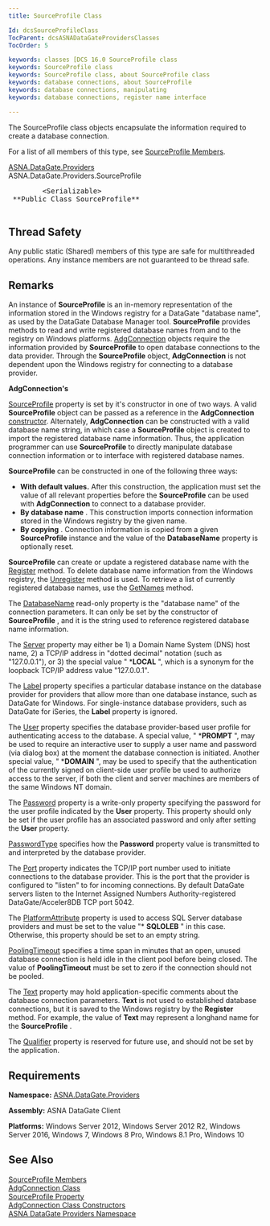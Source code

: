 ```yaml
---
title: SourceProfile Class

Id: dcsSourceProfileClass
TocParent: dcsASNADataGateProvidersClasses
TocOrder: 5

keywords: classes [DCS 16.0 SourceProfile class
keywords: SourceProfile class
keywords: SourceProfile class, about SourceProfile class
keywords: database connections, about SourceProfile
keywords: database connections, manipulating
keywords: database connections, register name interface

---
```


The <span>SourceProfile</span> class objects encapsulate the information required to create a database connection.

For a list of all members of this type, see [SourceProfile Members](source-profile-members.html).

[ASNA.DataGate.Providers](datagate-providers-namespace.html) <br /> ASNA.DataGate.Providers.<span>SourceProfile</span>
<pre class="syntax" >
        <span>&lt;Serializable&gt;</span>
 **Public Class SourceProfile** 
      </pre>

## Thread Safety

Any public static (Shared) members of this type are safe for multithreaded operations. Any instance members are not guaranteed to be thread safe.
## Remarks

An instance of **SourceProfile** is an in-memory representation of the information stored in the Windows registry for a DataGate "database name", as used by the DataGate Database Manager tool. **SourceProfile** provides methods to read and write registered database names from and to the registry on Windows platforms. [AdgConnection](adg-connection-class.html) objects require the information provided by **SourceProfile** to open database connections to the data provider. Through the **SourceProfile** object, **AdgConnection** is not dependent upon the Windows registry for connecting to a database provider.


**AdgConnection's** 

[ SourceProfile](adg-connection-class-source-profile-property.html) property is set by it's constructor in one of two ways. A valid **SourceProfile** object can be passed as a reference in the **AdgConnection** [constructor](adg-connection-constructors-main.html). Alternately, **AdgConnection** can be constructed with a valid database name string, in which case a **SourceProfile** object is created to import the registered database name information. Thus, the application programmer can use **SourceProfile** to directly manipulate database connection information or to interface with registered database names.


**SourceProfile** can be constructed in one of the following three ways:

- **With default values.**   After this construction, the 
					application must set the value of all relevant properties before the **SourceProfile** 
					can be used with **AdgConnection** 
				to connect to a database provider.
- **By database name** .  This construction imports 
				connection information stored in the Windows registry by the given name.
- **By copying** .  Connection information is copied from a 
					given **SourceProfile**  instance and the value of the **DatabaseName** 
					property is optionally reset.

**SourceProfile** can create or update a registered database name with the [Register](source-profile-class-register-method.html) method. To delete database name information from the Windows registry, the [ Unregister](source-profile-class-unregister-method.html) method is used. To retrieve a list of currently registered database names, use the [ GetNames](source-profile-class-get-names-method.html) method.

The [DatabaseName](source-profile-class-database-name-property.html) read-only property is the "database name" of the connection parameters. It can only be set by the constructor of **SourceProfile** , and it is the string used to reference registered database name information.

The [Server](source-profile-class-server-property.html) property may either be 1) a Domain Name System (DNS) host name, 2) a TCP/IP address in "dotted decimal" notation (such as "127.0.0.1"), or 3) the special value " ***LOCAL** ", which is a synonym for the loopback TCP/IP address value "127.0.0.1".

The [Label](source-profile-class-label-property.html) property specifies a particular database instance on the database provider for providers that allow more than one database instance, such as DataGate for Windows. For single-instance database providers, such as DataGate for iSeries, the **Label** property is ignored.

The [User](source-profile-class-user-property.html) property specifies the database provider-based user profile for authenticating access to the database. A special value, " ***PROMPT** ", may be used to require an interactive user to supply a user name and password (via dialog box) at the moment the database connection is initiated. Another special value, " ***DOMAIN** ", may be used to specify that the authentication of the currently signed on client-side user profile be used to authorize access to the server, if both the client and server machines are members of the same Windows NT domain.

The [Password](source-profile-class-password-property.html) property is a write-only property specifying the password for the user profile indicated by the **User** property. This property should only be set if the user profile has an associated password and only after setting the **User** property.

[PasswordType](source-profile-class-password-type-property.html) specifies how the **Password** property value is transmitted to and interpreted by the database provider.

The [Port](source-profile-class-port-property.html) property indicates the TCP/IP port number used to initiate connections to the database provider. This is the port that the provider is configured to "listen" to for incoming connections. By default DataGate servers listen to the Internet Assigned Numbers Authority-registered DataGate/Acceler8DB TCP port 5042.

The [PlatformAttribute](source-profile-class-platform-attribute-property.html) property is used to access SQL Server database providers and must be set to the value "* **SQLOLEB** " in this case. Otherwise, this property should be set to an empty string.

[PoolingTimeout](source-profile-class-pooling-timeout-property.html) specifies a time span in minutes that an open, unused database connection is held idle in the client pool before being closed. The value of **PoolingTimeout** must be set to zero if the connection should not be pooled.

The [Text](source-profile-class-text-property.html) property may hold application-specific comments about the database connection parameters. **Text** is not used to established database connections, but it is saved to the Windows registry by the **Register** method. For example, the value of **Text** may represent a longhand name for the **SourceProfile** .

The [Qualifier](source-profile-class-qualifier-property.html) property is reserved for future use, and should not be set by the application. 
## Requirements

**Namespace:** [ ASNA.DataGate.Providers](datagate-providers-namespace.html) 

**Assembly:** ASNA DataGate Client

**Platforms:** Windows Server 2012, Windows Server 2012 R2, Windows Server 2016, Windows 7, Windows 8 Pro, Windows 8.1 Pro, Windows 10

## See Also

[SourceProfile Members](source-profile-members.html)
      <br />
[AdgConnection Class](adg-connection-class.html)
      <br />
[SourceProfile Property](adg-connection-class-source-profile-property.html)
      <br />
[AdgConnection Class Constructors](adg-connection-constructors-main.html)
      <br />
[ASNA DataGate Providers Namespace](datagate-providers-namespace.html)


